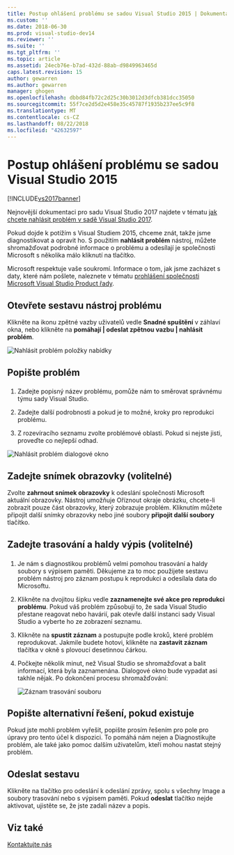 ```yaml
---
title: Postup ohlášení problému se sadou Visual Studio 2015 | Dokumentace Microsoftu
ms.custom: ''
ms.date: 2018-06-30
ms.prod: visual-studio-dev14
ms.reviewer: ''
ms.suite: ''
ms.tgt_pltfrm: ''
ms.topic: article
ms.assetid: 24ecb76e-b7ad-432d-88ab-d9849963465d
caps.latest.revision: 15
author: gewarren
ms.author: gewarren
manager: ghogen
ms.openlocfilehash: dbbd84fb72c2d25c30b3012d3dfcb381dcc35050
ms.sourcegitcommit: 55f7ce2d5d2e458e35c45787f1935b237ee5c9f8
ms.translationtype: MT
ms.contentlocale: cs-CZ
ms.lasthandoff: 08/22/2018
ms.locfileid: "42632597"
---
```

# <a name="how-to-report-a-problem-with-visual-studio-2015"></a>Postup ohlášení problému se sadou Visual Studio 2015
[!INCLUDE[vs2017banner](../includes/vs2017banner.md)]

Nejnovější dokumentaci pro sadu Visual Studio 2017 najdete v tématu [jak chcete nahlásit problém v sadě Visual Studio 2017](https://docs.microsoft.com/en-us/visualstudio/ide/how-to-report-a-problem-with-visual-studio-2017).

Pokud dojde k potížím s Visual Studiem 2015, chceme znát, takže jsme diagnostikovat a opravit ho.  S použitím **nahlásit problém** nástroj, můžete shromažďovat podrobné informace o problému a odesílají je společnosti Microsoft s několika málo kliknutí na tlačítko.  
  
 Microsoft respektuje vaše soukromí. Informace o tom, jak jsme zacházet s daty, které nám pošlete, naleznete v tématu [prohlášení společnosti Microsoft Visual Studio Product řady](https://www.visualstudio.com/en-us/dn948229).  
  
## <a name="open-the-report-a-problem-tool"></a>Otevřete sestavu nástroj problému  
 Klikněte na ikonu zpětné vazby uživatelů vedle **Snadné spuštění** v záhlaví okna, nebo klikněte na **pomáhají &#124; odeslat zpětnou vazbu &#124; nahlásit problém**.  
  
 ![Nahlásit problém položky nabídky](../ide/media/report-a-problem-menu-item.png "nahlásit problém položky nabídky")  
  
## <a name="describe-the-problem"></a>Popište problém  
  
###  <a name="describe_the_problem"></a>  
  
1.  Zadejte popisný název problému, pomůže nám to směrovat správnému týmu sady Visual Studio.  
  
2.  Zadejte další podrobnosti a pokud je to možné, kroky pro reprodukci problému.  
  
3.  Z rozevíracího seznamu zvolte problémové oblasti. Pokud si nejste jisti, proveďte co nejlepší odhad.  
  
 ![Nahlásit problém dialogové okno](../ide/media/report-a-problem-dialog.png "nahlásit problém dialogové okno")  
  
## <a name="provide-a-screenshot-optional"></a>Zadejte snímek obrazovky (volitelné)  
 Zvolte **zahrnout snímek obrazovky** k odeslání společnosti Microsoft aktuální obrazovky. Nástroj umožňuje Oříznout okraje obrázku, chcete-li zobrazit pouze část obrazovky, který zobrazuje problém. Kliknutím můžete připojit další snímky obrazovky nebo jiné soubory **připojit další soubory** tlačítko.  
  
## <a name="provide-a-trace-and-heap-dump-optional"></a>Zadejte trasování a haldy výpis (volitelné)  
  
###  <a name="provide_a_trace_and_heap_dump"></a>  
  
1.  Je nám s diagnostikou problémů velmi pomohou trasování a haldy soubory s výpisem paměti.   Děkujeme za to moc použijete sestavu problém nástroj pro záznam postupu k reprodukci a odesílala data do Microsoftu.  
  
2.  Klikněte na dvojitou šipku vedle **zaznamenejte své akce pro reprodukci problému**. Pokud váš problém způsobují to, že sada Visual Studio přestane reagovat nebo havárií, pak otevře další instanci sady Visual Studio a vyberte ho ze zobrazení seznamu.  
  
3.  Klikněte na **spustit záznam** a postupujte podle kroků, které problém reprodukovat. Jakmile budete hotovi, klikněte na **zastavit záznam** tlačítka v okně s plovoucí desetinnou čárkou.  
  
4.  Počkejte několik minut, než Visual Studio se shromažďovat a balit informací, která byla zaznamenána. Dialogové okno bude vypadat asi takhle nějak. Po dokončení procesu shromažďování:  
  
     ![Záznam trasování souboru](../ide/media/record-a-trace-file.png "záznam souboru trasování")  
  
## <a name="describe-the-workaround-if-there-is-one"></a>Popište alternativní řešení, pokud existuje  
 Pokud jste mohli problém vyřešit, popište prosím řešením pro pole pro úpravy pro tento účel k dispozici. To pomáhá nám nejen a Diagnostikujte problém, ale také jako pomoc dalším uživatelům, kteří mohou nastat stejný problém.  
  
## <a name="submit-the-report"></a>Odeslat sestavu  
 Klikněte na tlačítko pro odeslání k odeslání zprávy, spolu s všechny Image a soubory trasování nebo s výpisem paměti. Pokud **odeslat** tlačítko nejde aktivovat, ujistěte se, že jste zadali název a popis.  
  
## <a name="see-also"></a>Viz také  
 [Kontaktujte nás](../ide/talk-to-us.md)

